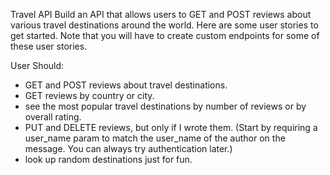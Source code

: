 Travel API
Build an API that allows users to GET and POST reviews about various travel destinations around the world. Here are some user stories to get started. Note that you will have to create custom endpoints for some of these user stories.

User Should:

- GET and POST reviews about travel destinations.
- GET reviews by country or city.
- see the most popular travel destinations by number of reviews or by overall rating.
- PUT and DELETE reviews, but only if I wrote them.
  (Start by requiring a user_name param to match the user_name of the author on the message. You can always try authentication later.)
- look up random destinations just for fun.
